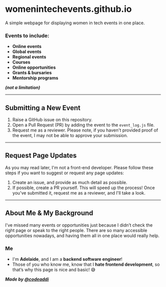 # womenintechevents.github.io

A simple webpage for displaying women in tech events in one place.

### Events to include:
- **Online events**
- **Global events**
- **Regional events**
- **Courses**
- **Online opportunities**
- **Grants & bursaries**
- **Mentorship programs**

***(not a limitation)***

---

## Submitting a New Event

1. Raise a GitHub issue on this repository.
2. Open a Pull Request (PR) by adding the event to the `event_log.js` file.
3. Request me as a reviewer. Please note, if you haven't provided proof of the event, I may not be able to approve your submission.

---

## Request Page Updates

As you may read later, I'm not a front-end developer. Please follow these steps if you want to suggest or request any page updates:

1. Create an issue, and provide as much detail as possible.
2. If possible, create a PR yourself. This will speed up the process! Once you've submitted it, request me as a reviewer, and I'll take a look.

---

## About Me & My Background

I've missed many events or opportunities just because I didn’t check the right page or speak to the right people. There are so many accessible opportunities nowadays, and having them all in one place would really help.

### Me
- I'm **Adelaide**, and I am a **backend software engineer**!
- Those of you who know me, know that I **hate frontend development**, so that’s why this page is nice and basic! 😅

***Made by [@codeaddi](https://www.instagram.com/codeaddi/)***
